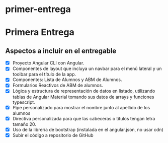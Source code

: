 # primer-entrega

# Primera Entrega

## Aspectos a incluir en el entregable

-[x] Proyecto Angular CLI con Angular. 
-[x] Componentes de layout que incluya un navbar para el menú lateral y un toolbar para el título de la app.
-[x] Componentes: Lista de Alumnos y ABM de Alumnos.
-[x] Formularios Reactivos de ABM de alumnos.
-[x] Lógica y estructura de representación de datos en listado, utilizando tablas de Angular Material tomando sus datos de arrays y funciones typescript.
-[x] Pipe personalizado para mostrar el nombre junto al apellido de los alumnos
-[x] Directiva personalizada para que las cabeceras o títulos tengan letra tamaño 20.
-[x] Uso de la librería de bootstrap (instalada en el angular.json, no usar cdn)
-[x] Subir el código a repositorio de GitHub